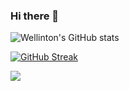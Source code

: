 ### Hi there 👋

![Wellinton's GitHub stats](https://github-readme-stats.vercel.app/api?username=Wellinton-A&hide=contribs,prs)

[![GitHub Streak](https://streak-stats.demolab.com?user=Wellinton-A&hide_border=true&border_radius=5&hide_total_contributions=true)](https://git.io/streak-stats)

[![](https://visitcount.itsvg.in/api?id=Wellinton-A&label=Profile%20Views&color=4&pretty=false)](https://visitcount.itsvg.in)
